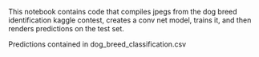 This notebook contains code that compiles jpegs from the dog breed identification kaggle contest, creates a conv net model, trains it, and then renders predictions on the test set.  

Predictions contained in dog_breed_classification.csv